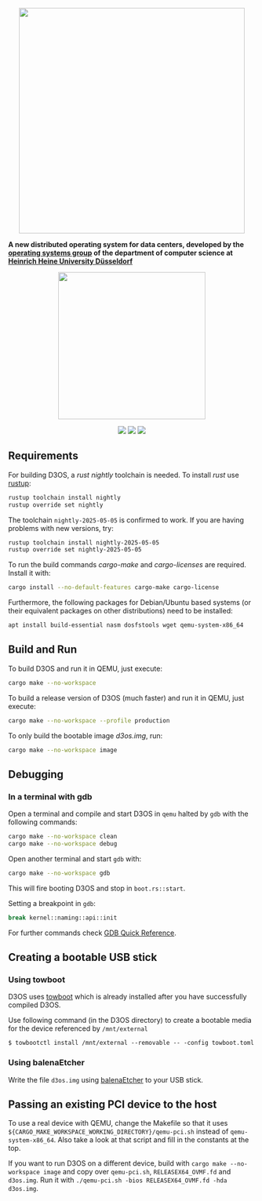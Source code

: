 <p align="center">
  <a href="https://www.uni-duesseldorf.de/home/en/home.html"><img src="media/d3os.png" width=460></a>
</p>

**A new distributed operating system for data centers, developed by the [operating systems group](https://www.cs.hhu.de/en/research-groups/operating-systems.html) of the department of computer science at [Heinrich Heine University Düsseldorf](https://www.hhu.de)**

<p align="center">
  <a href="https://www.uni-duesseldorf.de/home/en/home.html"><img src="media/hhu.svg" width=300></a>
</p>

<p align="center">
  <a href="https://github.com/hhu-bsinfo/D3OS/actions/workflows/build.yml"><img src="https://github.com/hhu-bsinfo/D3OS/actions/workflows/build.yml/badge.svg"></a>
  <img src="https://img.shields.io/badge/Rust-2024-blue.svg">
  <img src="https://img.shields.io/badge/license-GPLv3-orange.svg">
</p>

## Requirements

For building D3OS, a _rust nightly_ toolchain is needed. To install _rust_ use [rustup](https://rustup.rs/):
```bash
rustup toolchain install nightly
rustup override set nightly
```

The toolchain `nightly-2025-05-05` is confirmed to work. If you are having problems with new versions, try:
```bash
rustup toolchain install nightly-2025-05-05
rustup override set nightly-2025-05-05
```

To run the build commands _cargo-make_ and _cargo-licenses_ are required. Install it with:
```bash
cargo install --no-default-features cargo-make cargo-license
```

Furthermore, the following packages for Debian/Ubuntu based systems (or their equivalent packages on other distributions) need to be installed:
```bash
apt install build-essential nasm dosfstools wget qemu-system-x86_64
```

## Build and Run

To build D3OS and run it in QEMU, just execute:
```bash
cargo make --no-workspace
```

To build a release version of D3OS (much faster) and run it in QEMU, just execute:
```bash
cargo make --no-workspace --profile production
```


To only build the bootable image _d3os.img_, run:
```bash
cargo make --no-workspace image
```

## Debugging 

### In a terminal with gdb

Open a terminal and compile and start D3OS in `qemu` halted by `gdb` with the following commands:
```bash
cargo make --no-workspace clean
cargo make --no-workspace debug
```

Open another terminal and start `gdb` with:
```bash
cargo make --no-workspace gdb
```
This will fire booting D3OS and stop in `boot.rs::start`.

Setting a breakpoint in `gdb`:
```bash
break kernel::naming::api::init
```
For further commands check [GDB Quick Reference](docs/gdb-commands.pdf).

## Creating a bootable USB stick

### Using towboot
D3OS uses [towboot](https://github.com/hhuOS/towboot) which is already installed after you have successfully compiled D3OS. 

Use following command (in the D3OS directory) to create a bootable media for the device referenced by `/mnt/external`

`$ towbootctl install /mnt/external --removable -- -config towboot.toml`

### Using balenaEtcher
Write the file `d3os.img` using [balenaEtcher](https://etcher.balena.io) to your USB stick.

## Passing an existing PCI device to the host

To use a real device with QEMU, change the Makefile so that it uses `${CARGO_MAKE_WORKSPACE_WORKING_DIRECTORY}/qemu-pci.sh` instead of `qemu-system-x86_64`.
Also take a look at that script and fill in the constants at the top.

If you want to run D3OS on a different device, build with `cargo make --no-workspace image` and copy over `qemu-pci.sh`, `RELEASEX64_OVMF.fd` and `d3os.img`.
Run it with `./qemu-pci.sh -bios RELEASEX64_OVMF.fd -hda d3os.img`.
